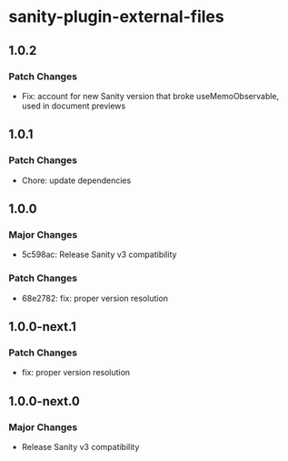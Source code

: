 # sanity-plugin-external-files

## 1.0.2

### Patch Changes

- Fix: account for new Sanity version that broke useMemoObservable, used in document previews

## 1.0.1

### Patch Changes

- Chore: update dependencies

## 1.0.0

### Major Changes

- 5c598ac: Release Sanity v3 compatibility

### Patch Changes

- 68e2782: fix: proper version resolution

## 1.0.0-next.1

### Patch Changes

- fix: proper version resolution

## 1.0.0-next.0

### Major Changes

- Release Sanity v3 compatibility
